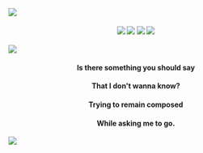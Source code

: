 ![](https://files.catbox.moe/c6lw1v.png)

#### <p align="center"> [![](https://files.catbox.moe/q2ei3h.png)](https://rentry.co/fri) [![](https://files.catbox.moe/39q5n3.png)](https://friself.straw.page/) [![](https://files.catbox.moe/n2rkd2.png)](https://biolovenescent.straw.page/) [![](https://files.catbox.moe/g5xsp0.png)](https://rentry.co/friurls)

![](https://files.catbox.moe/abbsb2.png)
#### <p align="center"> Is there something you should say

#### <p align="center"> That I don't wanna know?

#### <p align="center"> Trying to remain composed

#### <p align="center"> While asking me to go.

![](https://files.catbox.moe/vx1nx0.png) 

